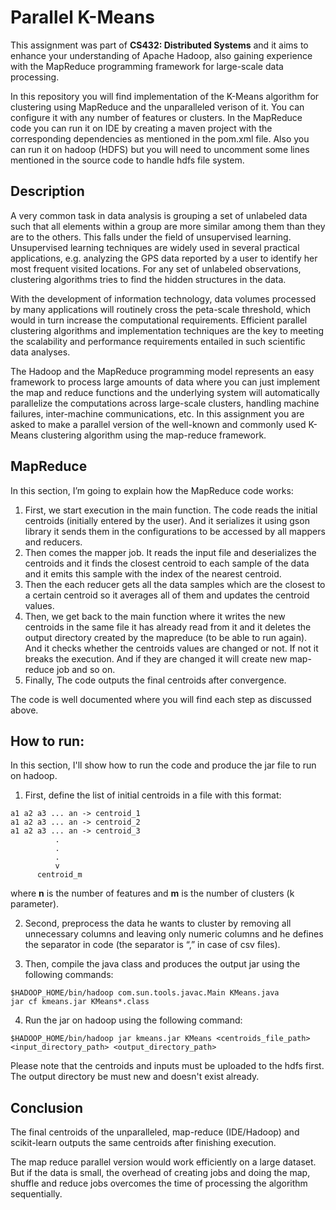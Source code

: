 # Parallel K-Means

This assignment was part of **CS432: Distributed Systems** and it aims to enhance your understanding of Apache Hadoop, also gaining 
experience with the MapReduce programming framework for large-scale data processing.

In this repository you will find implementation of the K-Means algorithm for clustering using MapReduce and the unparalleled verison
of it. You can configure it with any number of features or clusters. In the MapReduce code you can run it on IDE by creating a maven 
project with the corresponding dependencies as mentioned in the pom.xml file. Also you can run it on hadoop (HDFS) but you will need 
to uncomment some lines mentioned in the source code to handle hdfs file system.

## Description

A very common task in data analysis is grouping a set of unlabeled data such that all elements 
within a group are more similar among them than they are to the others. This falls under the 
field of unsupervised learning. Unsupervised learning techniques are widely used in several 
practical applications, e.g. analyzing the GPS data reported by a user to identify her most 
frequent visited locations. For any set of unlabeled observations, clustering algorithms tries to 
find the hidden structures in the data.

With the development of information technology, data volumes processed by many applications 
will routinely cross the peta-scale threshold, which would in turn increase the computational 
requirements. Efficient parallel clustering algorithms and implementation techniques are the 
key to meeting the scalability and performance requirements entailed in such scientific data 
analyses.

The Hadoop and the MapReduce programming model represents an easy framework to process 
large amounts of data where you can just implement the map and reduce functions and the 
underlying system will automatically parallelize the computations across large-scale clusters, 
handling machine failures, inter-machine communications, etc.
In this assignment you are asked to make a parallel version of the well-known and commonly 
used K-Means clustering algorithm using the map-reduce framework.

## MapReduce

In this section, I’m going to explain how the MapReduce code works:

1. First, we start execution in the main function. The code reads the initial centroids
(initially entered by the user). And it serializes it using gson library it sends them in the configurations to be accessed by all mappers and
reducers.
2. Then comes the mapper job. It reads the input file and deserializes the centroids and it finds
the closest centroid to each sample of the data and it emits this sample
with the index of the nearest centroid.
3. Then the each reducer gets all the data samples which are the closest to a
certain centroid so it averages all of them and updates the centroid values.
4. Then, we get back to the main function where it writes the new
centroids in the same file it has already read from it and it deletes the
output directory created by the mapreduce (to be able to run again). And it
checks whether the centroids values are changed or not. If not it breaks the
execution. And if they are changed it will create new map-reduce job and so on.
5. Finally, The code outputs the final centroids after convergence.

The code is well documented where you will find each step as discussed above.

## How to run:

In this section, I'll show how to run the code and produce the jar file to run on hadoop.

1. First, define the list of initial centroids in a file with this format:
```
a1 a2 a3 ... an -> centroid_1
a1 a2 a3 ... an -> centroid_2
a1 a2 a3 ... an -> centroid_3
          .
          .
          .
          v
      centroid_m
```
where **n** is the number of features and **m** is the number of clusters (k parameter).

2. Second, preprocess the data he wants to cluster by removing all
unnecessary columns and leaving only numeric columns and he defines
the separator in code (the separator is “,” in case of csv files).

3. Then, compile the java class and produces the output jar using the
following commands:
```
$HADOOP_HOME/bin/hadoop com.sun.tools.javac.Main KMeans.java
jar cf kmeans.jar KMeans*.class
```

4. Run the jar on hadoop using the following command:
```
$HADOOP_HOME/bin/hadoop jar kmeans.jar KMeans <centroids_file_path> <input_directory_path> <output_directory_path>
```
Please note that the centroids and inputs must be uploaded to the hdfs first. The output directory be must new and doesn't exist already.

## Conclusion

The final centroids of the unparalleled, map-reduce (IDE/Hadoop) and scikit-learn outputs the same centroids after finishing execution.

The map reduce parallel version would work efficiently on a large
dataset. But if the data is small, the overhead of creating jobs and doing the map, shuffle
and reduce jobs overcomes the time of processing the algorithm sequentially.
